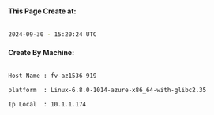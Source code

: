 
   
#### This Page Create at:

```bash

2024-09-30 - 15:20:24 UTC

```

#### Create By Machine:

```bash

Host Name : fv-az1536-919

platform  : Linux-6.8.0-1014-azure-x86_64-with-glibc2.35

Ip Local  : 10.1.1.174

```

